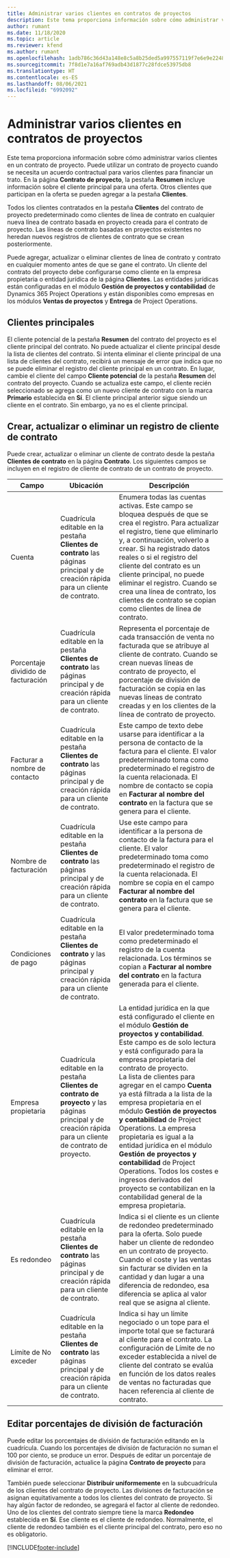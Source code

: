 ```yaml
---
title: Administrar varios clientes en contratos de proyectos
description: Este tema proporciona información sobre cómo administrar varios clientes en un contrato de proyecto.
author: rumant
ms.date: 11/18/2020
ms.topic: article
ms.reviewer: kfend
ms.author: rumant
ms.openlocfilehash: 1adb786c36d43a148e8c5a8b25ded5a997557119f7e6e9e2248935ad4ed211d5
ms.sourcegitcommit: 7f8d1e7a16af769adb43d1877c28fdce53975db8
ms.translationtype: HT
ms.contentlocale: es-ES
ms.lasthandoff: 08/06/2021
ms.locfileid: "6992092"
---
```

# <a name="manage-multiple-customers-on-project-contracts"></a>Administrar varios clientes en contratos de proyectos

Este tema proporciona información sobre cómo administrar varios clientes en un contrato de proyecto. Puede utilizar un contrato de proyecto cuando se necesita un acuerdo contractual para varios clientes para financiar un trato. En la página **Contrato de proyecto**, la pestaña **Resumen** incluye información sobre el cliente principal para una oferta. Otros clientes que participan en la oferta se pueden agregar a la pestaña **Clientes**.

Todos los clientes contratados en la pestaña **Clientes** del contrato de proyecto predeterminado como clientes de línea de contrato en cualquier nueva línea de contrato basada en proyecto creada para el contrato de proyecto. Las líneas de contrato basadas en proyectos existentes no heredan nuevos registros de clientes de contrato que se crean posteriormente.

Puede agregar, actualizar o eliminar clientes de línea de contrato y contrato en cualquier momento antes de que se gane el contrato. Un cliente del contrato del proyecto debe configurarse como cliente en la empresa propietaria o entidad jurídica de la página **Clientes**. Las entidades jurídicas están configuradas en el módulo **Gestión de proyectos y contabilidad** de Dynamics 365 Project Operations y están disponibles como empresas en los módulos **Ventas de proyectos** y **Entrega** de Project Operations.

## <a name="primary-customers"></a>Clientes principales

El cliente potencial de la pestaña **Resumen** del contrato del proyecto es el cliente principal del contrato. No puede actualizar el cliente principal desde la lista de clientes del contrato. Si intenta eliminar el cliente principal de una lista de clientes del contrato, recibirá un mensaje de error que indica que no se puede eliminar el registro del cliente principal en un contrato. En lugar, cambie el cliente del campo **Cliente potencial** de la pestaña **Resumen** del contrato del proyecto. Cuando se actualiza este campo, el cliente recién seleccionado se agrega como un nuevo cliente de contrato con la marca **Primario** establecida en **Sí**. El cliente principal anterior sigue siendo un cliente en el contrato. Sin embargo, ya no es el cliente principal.

## <a name="create-update-or-delete-a-contract-customer-record"></a>Crear, actualizar o eliminar un registro de cliente de contrato

Puede crear, actualizar o eliminar un cliente de contrato desde la pestaña **Clientes de contrato** en la página **Contrato**. Los siguientes campos se incluyen en el registro de cliente de contrato de un contrato de proyecto.

| **Campo** | **Ubicación** | **Descripción** | 
| --- | --- | --- | 
| Cuenta | Cuadrícula editable en la pestaña **Clientes de contrato** las páginas principal y de creación rápida para un cliente de contrato. | Enumera todas las cuentas activas. Este campo se bloquea después de que se crea el registro. Para actualizar el registro, tiene que eliminarlo y, a continuación, volverlo a crear. Si ha registrado datos reales o si el registro del cliente del contrato es un cliente principal, no puede eliminar el registro. Cuando se crea una línea de contrato, los clientes de contrato se copian como clientes de línea de contrato. |
| Porcentaje dividido de facturación | Cuadrícula editable en la pestaña **Clientes de contrato** las páginas principal y de creación rápida para un cliente de contrato. | Representa el porcentaje de cada transacción de venta no facturada que se atribuye al cliente de contrato. Cuando se crean nuevas líneas de contrato de proyecto, el porcentaje de división de facturación se copia en las nuevas líneas de contrato creadas y en los clientes de la línea de contrato de proyecto. |
| Facturar a nombre de contacto | Cuadrícula editable en la pestaña **Clientes de contrato** las páginas principal y de creación rápida para un cliente de contrato. | Este campo de texto debe usarse para identificar a la persona de contacto de la factura para el cliente. El valor predeterminado toma como predeterminado el registro de la cuenta relacionada. El nombre de contacto se copia en **Facturar al nombre del contrato** en la factura que se genera para el cliente. |
| Nombre de facturación | Cuadrícula editable en la pestaña **Clientes de contrato** las páginas principal y de creación rápida para un cliente de contrato. | Use este campo para identificar a la persona de contacto de la factura para el cliente. El valor predeterminado toma como predeterminado el registro de la cuenta relacionada. El nombre se copia en el campo **Facturar al nombre del contrato** en la factura que se genera para el cliente. |
| Condiciones de pago | Cuadrícula editable en la pestaña **Clientes de contrato** y las páginas principal y creación rápida para un cliente de contrato. | El valor predeterminado toma como predeterminado el registro de la cuenta relacionada. Los términos se copian a **Facturar al nombre del contrato** en la factura generada para el cliente. |
| Empresa propietaria | Cuadrícula editable en la pestaña **Clientes de contrato de proyecto** y las páginas principal y de creación rápida para un cliente de contrato de proyecto. | La entidad jurídica en la que está configurado el cliente en el módulo **Gestión de proyectos y contabilidad**. Este campo es de solo lectura y está configurado para la empresa propietaria del contrato de proyecto.</br>La lista de clientes para agregar en el campo **Cuenta** ya está filtrada a la lista de la empresa propietaria en el módulo **Gestión de proyectos y contabilidad** de Project Operations. La empresa propietaria es igual a la entidad jurídica en el módulo **Gestión de proyectos y contabilidad** de Project Operations. Todos los costes e ingresos derivados del proyecto se contabilizan en la contabilidad general de la empresa propietaria. |
| Es redondeo | Cuadrícula editable en la pestaña **Clientes de contrato** las páginas principal y de creación rápida para un cliente de contrato. | Indica si el cliente es un cliente de redondeo predeterminado para la oferta. Solo puede haber un cliente de redondeo en un contrato de proyecto. Cuando el coste y las ventas sin facturar se dividen en la cantidad y dan lugar a una diferencia de redondeo, esa diferencia se aplica al valor real que se asigna al cliente. |
| Límite de No exceder | Cuadrícula editable en la pestaña **Clientes de contrato** las páginas principal y de creación rápida para un cliente de contrato. | Indica si hay un límite negociado o un tope para el importe total que se facturará al cliente para el contrato. La configuración de Límite de no exceder establecida a nivel de cliente del contrato se evalúa en función de los datos reales de ventas no facturadas que hacen referencia al cliente de contrato. |

## <a name="edit-billing-split-percentages"></a>Editar porcentajes de división de facturación

Puede editar los porcentajes de división de facturación editando en la cuadrícula. Cuando los porcentajes de división de facturación no suman el 100 por ciento, se produce un error. Después de editar un porcentaje de división de facturación, actualice la página **Contrato de proyecto** para eliminar el error.

También puede seleccionar **Distribuir uniformemente** en la subcuadrícula de los clientes del contrato de proyecto. Las divisiones de facturación se asignan equitativamente a todos los clientes del contrato de proyecto. Si hay algún factor de redondeo, se agregará el factor al cliente de redondeo. Uno de los clientes del contrato siempre tiene la marca **Redondeo** establecida en **Sí**. Ese cliente es el cliente de redondeo. Normalmente, el cliente de redondeo también es el cliente principal del contrato, pero eso no es obligatorio.


[!INCLUDE[footer-include](../includes/footer-banner.md)]